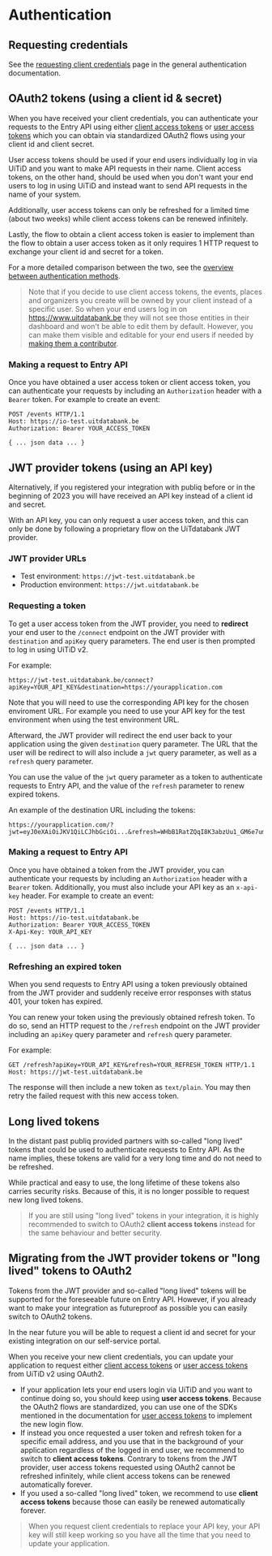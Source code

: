 # Authentication

## Requesting credentials

See the [requesting client credentials](https://docs.publiq.be/docs/authentication/requesting-credentials) page in the general authentication documentation.

## OAuth2 tokens (using a client id & secret)

When you have received your client credentials, you can authenticate your requests to the Entry API using either [client access tokens](https://docs.publiq.be/docs/authentication/methods/client-access-token) or [user access tokens](https://docs.publiq.be/docs/authentication/methods/user-access-token) which you can obtain via standardized OAuth2 flows using your client id and client secret.

User access tokens should be used if your end users individually log in via UiTiD and you want to make API requests in their name. Client access tokens, on the other hand, should be used when you don't want your end users to log in using UiTiD and instead want to send API requests in the name of your system.

Additionally, user access tokens can only be refreshed for a limited time (about two weeks) while client access tokens can be renewed infinitely.

Lastly, the flow to obtain a client access token is easier to implement than the flow to obtain a user access token as it only requires 1 HTTP request to exchange your client id and secret for a token.

For a more detailed comparison between the two, see the [overview between authentication methods](https://docs.publiq.be/docs/authentication/methods/overview).

<!-- theme: warning -->

> Note that if you decide to use client access tokens, the events, places and organizers you create will be owned by your client instead of a specific user. So when your end users log in on <https://www.uitdatabank.be> they will not see those entities in their dashboard and won't be able to edit them by default. However, you can make them visible and editable for your end users if needed by [making them a contributor](shared/contributors.md).

### Making a request to Entry API

Once you have obtained a user access token or client access token, you can authenticate your requests by including an `Authorization` header with a `Bearer` token. For example to create an event:

```http
POST /events HTTP/1.1
Host: https://io-test.uitdatabank.be
Authorization: Bearer YOUR_ACCESS_TOKEN

{ ... json data ... }
```

## JWT provider tokens (using an API key)

Alternatively, if you registered your integration with publiq before or in the beginning of 2023 you will have received an API key instead of a client id and secret.

With an API key, you can only request a user access token, and this can only be done by following a proprietary flow on the UiTdatabank JWT provider.

### JWT provider URLs

* Test environment: `https://jwt-test.uitdatabank.be`
* Production environment: `https://jwt.uitdatabank.be`

### Requesting a token

To get a user access token from the JWT provider, you need to **redirect** your end user to the `/connect` endpoint on the JWT provider with `destination` and `apiKey` query parameters. The end user is then prompted to log in using UiTiD v2.

For example:

```
https://jwt-test.uitdatabank.be/connect?apiKey=YOUR_API_KEY&destination=https://yourapplication.com
```

Note that you will need to use the corresponding API key for the chosen enviroment URL. For example you need to use your API key for the test environment when using the test environment URL.

Afterward, the JWT provider will redirect the end user back to your application using the given `destination` query parameter. The URL that the user will be redirect to will also include a `jwt` query parameter, as well as a `refresh` query parameter.

You can use the value of the `jwt` query parameter as a token to authenticate requests to Entry API, and the value of the `refresh` parameter to renew expired tokens.

An example of the destination URL including the tokens:

```
https://yourapplication.com/?jwt=eyJ0eXAiOiJKV1QiLCJhbGciOi...&refresh=WHbB1RatZQqI8K3abzUu1_GM6e7umYt8qStutFRHdDGij
```

### Making a request to Entry API

Once you have obtained a token from the JWT provider, you can authenticate your requests by including an `Authorization` header with a `Bearer` token. Additionally, you must also include your API key as an `x-api-key` header. For example to create an event:

```http
POST /events HTTP/1.1
Host: https://io-test.uitdatabank.be
Authorization: Bearer YOUR_ACCESS_TOKEN
X-Api-Key: YOUR_API_KEY

{ ... json data ... }
```

### Refreshing an expired token

When you send requests to Entry API using a token previously obtained from the JWT provider and suddenly receive error responses with status 401, your token has expired.

You can renew your token using the previously obtained refresh token. To do so, send an HTTP request to the `/refresh` endpoint on the JWT provider including an `apiKey` query parameter and `refresh` query parameter.

For example:

```
GET /refresh?apiKey=YOUR_API_KEY&refresh=YOUR_REFRESH_TOKEN HTTP/1.1
Host: https://jwt-test.uitdatabank.be
```

The response will then include a new token as `text/plain`. You may then retry the failed request with this new access token.

## Long lived tokens

In the distant past publiq provided partners with so-called "long lived" tokens that could be used to authenticate requests to Entry API. As the name implies, these tokens are valid for a very long time and do not need to be refreshed.

While practical and easy to use, the long lifetime of these tokens also carries security risks. Because of this, it is no longer possible to request new long lived tokens.

<!-- theme: warning -->

> If you are still using "long lived" tokens in your integration, it is highly recommended to switch to OAuth2 **client access tokens** instead for the same behaviour and better security.

## Migrating from the JWT provider tokens or "long lived" tokens to OAuth2

Tokens from the JWT provider and so-called "long lived" tokens will be supported for the foreseeable future on Entry API. However, if you already want to make your integration as futureproof as possible you can easily switch to OAuth2 tokens.

In the near future you will be able to request a client id and secret for your existing integration on our self-service portal.

When you receive your new client credentials, you can update your application to request either [client access tokens](https://docs.publiq.be/docs/authentication/methods/client-access-token) or [user access tokens](https://docs.publiq.be/docs/authentication/methods/user-access-token) from UiTiD v2 using OAuth2.

* If your application lets your end users login via UiTiD and you want to continue doing so, you should keep using **user access tokens**. Because the OAuth2 flows are standardized, you can use one of the SDKs mentioned in the documentation for [user access tokens](https://docs.publiq.be/docs/authentication/methods/user-access-token) to implement the new login flow.
* If instead you once requested a user token and refresh token for a specific email address, and you use that in the background of your application regardless of the logged in end user, we recommend to switch to **client access tokens**. Contrary to tokens from the JWT provider, user access tokens requested using OAuth2 cannot be refreshed infinitely, while client access tokens can be renewed automatically forever.
* If you used a so-called "long lived" token, we recommend to use **client access tokens** because those can easily be renewed automatically forever.

<!-- theme: success -->

> When you request client credentials to replace your API key, your API key will still keep working so you have all the time that you need to update your application.
